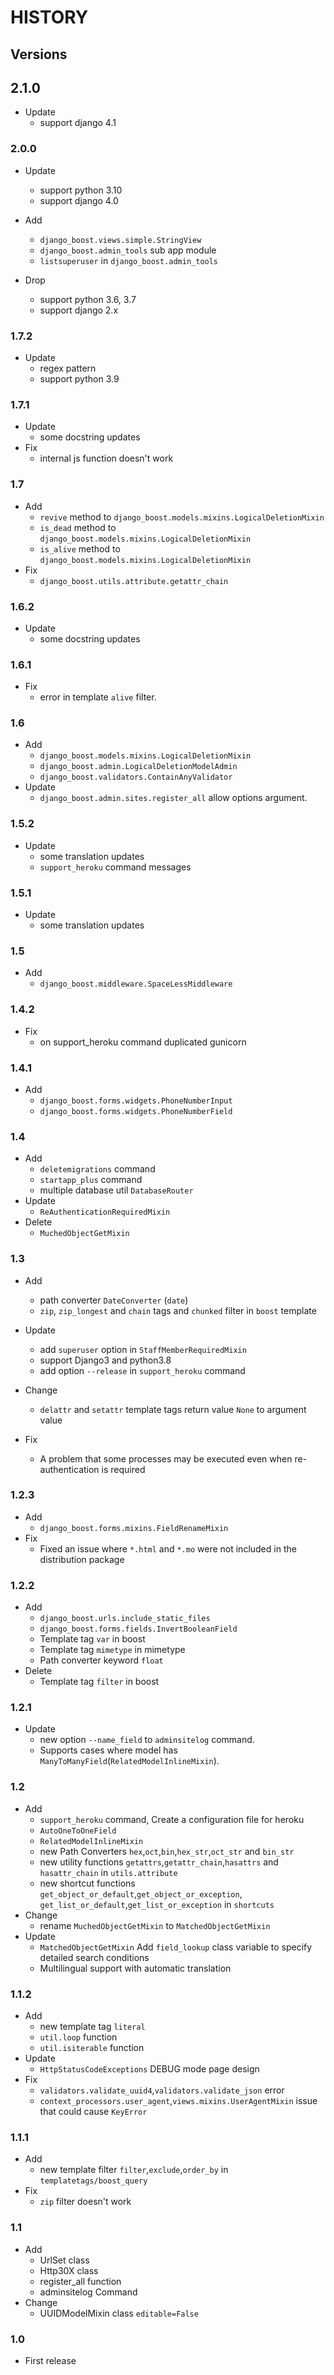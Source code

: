 # HISTORY  

## Versions  

## 2.1.0
- Update
  - support django 4.1

### 2.0.0

- Update
  - support python 3.10
  - support django 4.0 

- Add
  - `django_boost.views.simple.StringView`
  - `django_boost.admin_tools` sub app module
  - `listsuperuser` in `django_boost.admin_tools`

- Drop
  - support python 3.6, 3.7
  - support django 2.x

### 1.7.2

- Update
  - regex pattern
  - support python 3.9

### 1.7.1

- Update
  - some docstring updates
- Fix
  - internal js function doesn't work

### 1.7

- Add
  - `revive` method to `django_boost.models.mixins.LogicalDeletionMixin`
  - `is_dead` method to `django_boost.models.mixins.LogicalDeletionMixin`
  - `is_alive` method to `django_boost.models.mixins.LogicalDeletionMixin`
- Fix
  - `django_boost.utils.attribute.getattr_chain`

### 1.6.2

- Update
  - some docstring updates

### 1.6.1

- Fix
  - error in template `alive` filter.

### 1.6

- Add
  - `django_boost.models.mixins.LogicalDeletionMixin`
  - `django_boost.admin.LogicalDeletionModelAdmin`
  - `django_boost.validators.ContainAnyValidator`
- Update
  - `django_boost.admin.sites.register_all` allow options argument.

### 1.5.2

- Update
  - some translation updates
  - `support_heroku` command messages

### 1.5.1

- Update
  - some translation updates

### 1.5  

- Add
  - `django_boost.middleware.SpaceLessMiddleware`

### 1.4.2  

- Fix
  - on support_heroku command duplicated gunicorn

### 1.4.1  

- Add
  - `django_boost.forms.widgets.PhoneNumberInput`
  - `django_boost.forms.widgets.PhoneNumberField`

### 1.4  

- Add
  - `deletemigrations` command
  - `startapp_plus` command
  - multiple database util `DatabaseRouter`
- Update
  - `ReAuthenticationRequiredMixin`
- Delete
  - `MuchedObjectGetMixin`

### 1.3  

- Add
  - path converter `DateConverter` (`date`)
  - `zip`, `zip_longest` and `chain` tags and `chunked` filter in `boost` template

- Update  
  - add `superuser` option in `StaffMemberRequiredMixin`  
  - support Django3 and python3.8
  - add option `--release` in `support_heroku` command

- Change  
  - `delattr` and `setattr` template tags return value `None` to argument value

- Fix  
  - A problem that some processes may be executed even when re-authentication is required

### 1.2.3  

- Add  
  - `django_boost.forms.mixins.FieldRenameMixin`  
- Fix  
  - Fixed an issue where `*.html` and `*.mo` were not included in the distribution package

### 1.2.2  

- Add  
  - `django_boost.urls.include_static_files`  
  - `django_boost.forms.fields.InvertBooleanField`  
  - Template tag `var` in boost  
  - Template tag `mimetype` in mimetype  
  - Path converter keyword `float`  
- Delete  
  - Template tag `filter` in boost

### 1.2.1  

- Update  
  - new option `--name_field` to `adminsitelog` command.  
  - Supports cases where model has `ManyToManyField`(`RelatedModelInlineMixin`).  

### 1.2  

- Add  
  - `support_heroku` command, Create a configuration file for heroku  
  - `AutoOneToOneField`  
  - `RelatedModelInlineMixin`  
  - new Path Converters `hex`,`oct`,`bin`,`hex_str`,`oct_str` and `bin_str`  
  - new utility functions `getattrs`,`getattr_chain`,`hasattrs` and `hasattr_chain` in `utils.attribute`  
  - new shortcut functions `get_object_or_default`,`get_object_or_exception`, `get_list_or_default`,`get_list_or_exception` in `shortcuts`  
- Change  
  - rename `MuchedObjectGetMixin` to `MatchedObjectGetMixin`  
- Update  
  - `MatchedObjectGetMixin` Add `field_lookup` class variable to specify detailed search conditions  
  - Multilingual support with automatic translation  

### 1.1.2  

- Add  
  - new template tag `literal`  
  - `util.loop` function  
  - `util.isiterable` function  
- Update  
  - `HttpStatusCodeExceptions` DEBUG mode page design  
- Fix  
  - `validators.validate_uuid4`,`validators.validate_json` error  
  - `context_processors.user_agent`,`views.mixins.UserAgentMixin` issue that could cause `KeyError`  

### 1.1.1  

- Add  
  - new template filter `filter`,`exclude`,`order_by` in `templatetags/boost_query`
- Fix  
  - `zip` filter doesn't work

### 1.1  

- Add  
  - UrlSet class  
  - Http30X class  
  - register_all function  
  - adminsitelog Command  
- Change  
  - UUIDModelMixin class `editable=False`  

### 1.0  

- First release  
